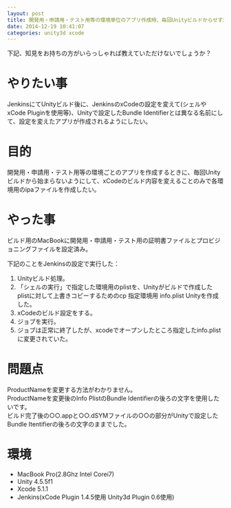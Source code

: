 ```yaml
---
layout: post
title: 開発用・申請用・テスト用等の環境単位のアプリ作成時、毎回UnityビルドからせずxCodeのビルド内容を変えることのみで各環境用のipaファイルを 作成したい。
date: 2014-12-19 10:41:07
categories: unity3d xcode
---
```

<p>下記、知見をお持ちの方がいらっしゃれば教えていただけないでしょうか？</p>

<h1>やりたい事</h1>

<p>JenkinsにてUnityビルド後に、JenkinsのxCodeの設定を変えて(シェルやxCode Pluginを使用等)、Unityで設定したBundle Identifierとは異なる名前にして、設定を変えたアプリが作成されるようにしたい。</p>

<h1>目的</h1>

<p>開発用・申請用・テスト用等の環境ごとのアプリを作成するときに、毎回Unityビルドから始まらないようにして、xCodeのビルド内容を変えることのみで各環境用のipaファイルを作成したい。</p>

<h1>やった事</h1>

<p>ビルド用のMacBookに開発用・申請用・テスト用の証明書ファイルとプロビジョニングファイルを設定済み。 </p>

<p>下記のことをJenkinsの設定で実行した：</p>

<ol>
<li>Unityビルド処理。</li>
<li>「シェルの実行」で指定した環境用のplistを、Unityがビルドで作成したplistに対して上書きコピーするためのcp 指定環境用 info.plist Unityを作成した。</li>
<li>xCodeのビルド設定をする。</li>
<li>ジョブを実行。</li>
<li>ジョブは正常に終了したが、xcodeでオープンしたところ指定したinfo.plistに変更されていた。</li>
</ol>

<h1>問題点</h1>

<p>ProductNameを変更する方法がわかりません。<br>
ProductNameを変更後のInfo PlistのBundle Identifierの後ろの文字を使用したいです。<br>
ビルド完了後の○○.appと○○.dSYMファイルの○○の部分がUnityで設定したBundle Itentifierの後ろの文字のままでした。</p>

<h1>環境</h1>

<ul>
<li>MacBook Pro(2.8Ghz Intel Corei7)</li>
<li>Unity 4.5.5f1</li>
<li>Xcode 5.1.1</li>
<li>Jenkins(xCode Plugin 1.4.5使用 Unity3d Plugin 0.6使用)</li>
</ul>
